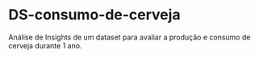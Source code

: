 # DS-consumo-de-cerveja
Análise de Insights de um dataset para avaliar a produção e consumo de cerveja durante 1 ano. 
